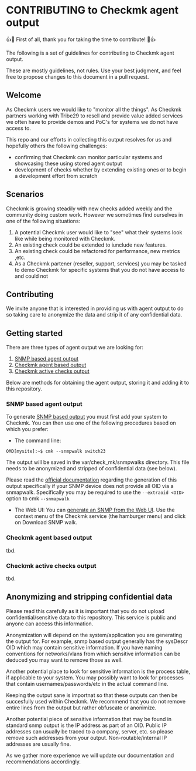 # CONTRIBUTING to Checkmk agent output

:+1::tada: First of all, thank you for taking the time to contribute! :tada::+1:

The following is a set of guidelines for contributing to Checkmk agent output.

These are mostly guidelines, not rules. Use your best judgment, and feel free to propose changes to this document in a pull request.


## Welcome
As Checkmk users we would like to "monitor all the things". As Checkmk partners working with Tribe29 to resell and provide value added services we often have to provide demos and PoC's for systems we do not have access to. 


This repo and our efforts in collecting this output resolves for us and hopefully others the following challenges:
- confirming that Checkmk can monitor particular systems and showcasing these using stored agent output
- development of checks whether by extending existing ones or to begin a development effort from scratch


## Scenarios
Checkmk is growing steadily with new checks added weekly and the community doing custom work. However we sometimes find ourselves in one of the following situations:

1. A potential Checkmk user would like to "see" what their systems look like while being monitored with Checkmk. 
2. An existing check could be extended to iunclude new features.
3. An existing check could be refactored for performance, new metrics ,etc.
4. As a Checkmk partener (reseller, support, services) you may be tasked to demo Checkmk for specific systems that you do not have access to and could not

## Contributing

We invite anyone that is interested in providing us with agent output to do so taking care to anonymize the data and strip it of any confidential data. 

## Getting started 

There are three types of agent output we are looking for:

1. [SNMP based agent output](#snmp-based-agent-output)
2. [Checkmk agent based output](#checkmk-agent-based-output)
3. [Checkmk active checks output](#checkmk-active-checks-output)

Below are methods for obtaining the agent output, storing it and adding it to this repository.

### SNMP based agent output
To generate [SNMP based output](https://docs.checkmk.com/latest/en/snmp.html#simulation) you must first add your system to Checkmk. You can then use one of the following procedures based on which you prefer:

* The command line: 

`OMD[mysite]:~$ cmk --snmpwalk switch23`

The output will be saved in the var/check_mk/snmpwalks directory. This file needs to be anonymized and stripped of confidential data (see below).

Please read the [official documentation](https://docs.checkmk.com/latest/en/snmp.html#_creating_a_walk_from_the_command_line) regarding the generation of this output specifically if your SNMP device does not provide all OID via a snmapwalk. Specifically you may be required to use the `--extraoid <OID>` option to cmk `--snmapwalk`


* The Web UI:
You can [generate an SNMP from the Web UI](https://docs.checkmk.com/latest/en/snmp.html#snmpwalks). Use the context menu of the Checkmk service (the hamburger menu) and click on Download SNMP walk.


### Checkmk agent based output

tbd.

### Checkmk active checks output

tbd.

## Anonymizing and stripping confidential data
Please read this carefully as it is important that you do not upload confidential/sensitive data to this repository. This service is public and anyone can access this information.

Anonymization will depend on the system/application you are generating the output for. For example, snmp based output generally has the sysDescr OID which may contain sensitive information. If you have naming conventions for networks/vlans from which sensitive information can be deduced you may want to remove those as well.

Another potential place to look for sensitive information is the process table, if applicable to your system. You may possibly want to look for processes that contain usernames/passwords/etc in the actual command line.

Keeping the output sane is importnat so that these outputs can then be succesfully used within Checkmk. We recommend that you do not remove entire lines from the output but rather obfuscate or anonimize.

Another potential piece of sensitive information that may be found in standard snmp output is the IP address as part of an OID. Public IP addresses can usually be traced to a company, server, etc. so please remove such addresses from your output. Non-routable/internal IP addresses are usually fine.


As we gather more experience we will update our documentation and recommendations accordingly.




